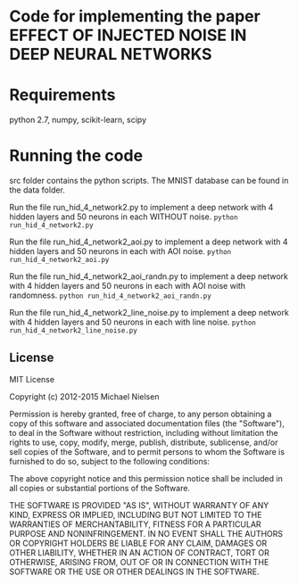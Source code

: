 # Code for implementing the paper EFFECT OF INJECTED NOISE IN DEEP NEURAL NETWORKS

# Requirements
python 2.7,
numpy,
scikit-learn,
scipy

# Running the code
src folder contains the python scripts.
The MNIST database can be found in the data folder.

Run the file run_hid_4_network2.py to implement a deep network with 4 hidden layers and 50 neurons in each WITHOUT noise.
`python run_hid_4_network2.py`

Run the file run_hid_4_network2_aoi.py to implement a deep network with 4 hidden layers and 50 neurons in each with AOI noise.
`python run_hid_4_network2_aoi.py`

Run the file run_hid_4_network2_aoi_randn.py to implement a deep network with 4 hidden layers and 50 neurons in each with AOI noise with randomness.
`python run_hid_4_network2_aoi_randn.py`

Run the file run_hid_4_network2_line_noise.py to implement a deep network with 4 hidden layers and 50 neurons in each with line noise.
`python run_hid_4_network2_line_noise.py`





## License

MIT License

Copyright (c) 2012-2015 Michael Nielsen

Permission is hereby granted, free of charge, to any person obtaining
a copy of this software and associated documentation files (the
"Software"), to deal in the Software without restriction, including
without limitation the rights to use, copy, modify, merge, publish,
distribute, sublicense, and/or sell copies of the Software, and to
permit persons to whom the Software is furnished to do so, subject to
the following conditions:

The above copyright notice and this permission notice shall be
included in all copies or substantial portions of the Software.

THE SOFTWARE IS PROVIDED "AS IS", WITHOUT WARRANTY OF ANY KIND,
EXPRESS OR IMPLIED, INCLUDING BUT NOT LIMITED TO THE WARRANTIES OF
MERCHANTABILITY, FITNESS FOR A PARTICULAR PURPOSE AND
NONINFRINGEMENT. IN NO EVENT SHALL THE AUTHORS OR COPYRIGHT HOLDERS BE
LIABLE FOR ANY CLAIM, DAMAGES OR OTHER LIABILITY, WHETHER IN AN ACTION
OF CONTRACT, TORT OR OTHERWISE, ARISING FROM, OUT OF OR IN CONNECTION
WITH THE SOFTWARE OR THE USE OR OTHER DEALINGS IN THE SOFTWARE.
